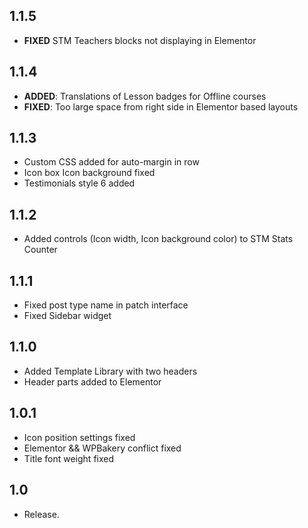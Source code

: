 ## 1.1.5
- **FIXED** STM Teachers blocks not displaying in Elementor

## 1.1.4
- **ADDED**: Translations of Lesson badges for Offline courses
- **FIXED**: Too large space from right side in Elementor based layouts

## 1.1.3
- Custom CSS added for auto-margin in row
- Icon box Icon background fixed
- Testimonials style 6 added

## 1.1.2
- Added controls (Icon width, Icon background color) to STM Stats Counter

## 1.1.1
- Fixed post type name in patch interface 
- Fixed Sidebar widget

## 1.1.0
- Added Template Library with two headers
- Header parts added to Elementor 

## 1.0.1  
- Icon position settings fixed
- Elementor && WPBakery conflict fixed
- Title font weight fixed

## 1.0  
- Release.